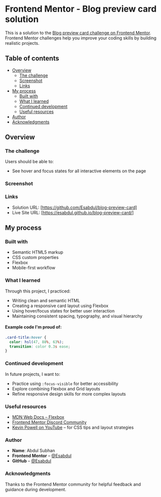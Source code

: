 # Frontend Mentor - Blog preview card solution

This is a solution to the [Blog preview card challenge on Frontend Mentor](https://www.frontendmentor.io/challenges/blog-preview-card-ckPaj01IcS). Frontend Mentor challenges help you improve your coding skills by building realistic projects.

## Table of contents

- [Overview](#overview)
  - [The challenge](#the-challenge)
  - [Screenshot](#screenshot)
  - [Links](#links)
- [My process](#my-process)
  - [Built with](#built-with)
  - [What I learned](#what-i-learned)
  - [Continued development](#continued-development)
  - [Useful resources](#useful-resources)
- [Author](#author)
- [Acknowledgments](#acknowledgments)

## Overview

### The challenge

Users should be able to:

- See hover and focus states for all interactive elements on the page


### Screenshot

<!--Screenshot will be added soon-->

### Links

- Solution URL: [https://github.com/Esabdul/blog-preview-card]
- Live Site URL: [https://esabdul.github.io/blog-preview-card/]

## My process

### Built with

- Semantic HTML5 markup
- CSS custom properties
- Flexbox
- Mobile-first workflow

### What I learned

Through this project, I practiced:

- Writing clean and semantic HTML
- Creating a responsive card layout using Flexbox
- Using hover/focus states for better user interaction
- Maintaining consistent spacing, typography, and visual hierarchy

#### Example code I'm proud of:

```css
.card-title:hover {
  color: hsl(47, 88%, 63%);
  transition: color 0.3s ease;
}
```

### Continued development

In future projects, I want to:

- Practice using `:focus-visible` for better accessibility
- Explore combining Flexbox and Grid layouts
- Refine responsive design skills for more complex layouts

### Useful resources

- [MDN Web Docs – Flexbox](https://developer.mozilla.org/en-US/docs/Web/CSS/CSS_Flexible_Box_Layout)
- [Frontend Mentor Discord Community](https://discord.gg/frontendmentor)
- [Kevin Powell on YouTube](https://www.youtube.com/kepowob) – for CSS tips and layout strategies

### Author

- **Name**: Abdul Subhan  
- **Frontend Mentor** – [@Esabdul](https://www.frontendmentor.io/profile/Esabdul)  
- **GitHub** – [@Esabdul](https://github.com/Esabdul)

### Acknowledgments

Thanks to the Frontend Mentor community for helpful feedback and guidance during development.
